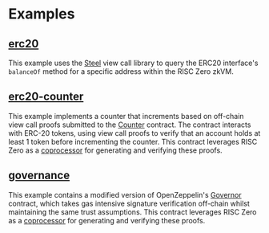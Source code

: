# Examples

## [erc20]

This example uses the [Steel] view call library to query the ERC20 interface's `balanceOf` method for a specific address within the RISC Zero zkVM.

## [erc20-counter]

This example implements a counter that increments based on off-chain view call proofs submitted to the [Counter] contract.
The contract interacts with ERC-20 tokens, using view call proofs to verify that an account holds at least 1 token before incrementing the counter.
This contract leverages RISC Zero as a [coprocessor] for generating and verifying these proofs.

## [governance]

This example contains a modified version of OpenZeppelin's [Governor] contract, which takes gas intensive signature verification off-chain whilst maintaining the same trust assumptions. This contract leverages RISC Zero as a [coprocessor] for generating and verifying these proofs.

[erc20]: ./erc20/README.md
[erc20-counter]: ./erc20-counter/README.md
[governance]: ./governance/README.md
[governor]: https://docs.openzeppelin.com/contracts/4.x/api/governance#governor
[Counter]: ./erc20-counter/contracts/Counter.sol
[coprocessor]: https://www.risczero.com/news/a-guide-to-zk-coprocessors-for-scalability
[Steel]: ../steel
